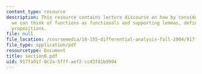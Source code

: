 ```yaml
---
content_type: resource
description: This resource contains lecture discourse on how by considering dual spaces,
  we can think of functions as functionals and supporting lemmas, definitions and
  propositions.
file: null
file_location: /coursemedia/18-155-differential-analysis-fall-2004/917fa91f8c2a5fffaef2ccd3f81b9904_section6.pdf
file_type: application/pdf
resourcetype: Document
title: section6.pdf
uid: 917fa91f-8c2a-5fff-aef2-ccd3f81b9904
---
```

